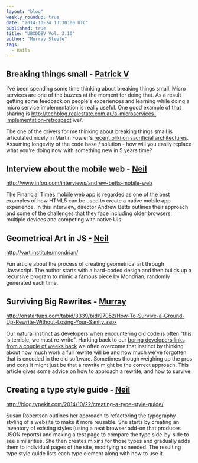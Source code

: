 ```yaml
---
layout: "blog"
weekly_roundup: true
date: "2014-10-24 13:30:00 UTC"
published: true
title: "UBXDDEV Vol. 3.10"
author: "Murray Steele"
tags:
  - Rails
---
```


## Breaking things small - [Patrick V](http://www.unboxedconsulting.com/people/patrick-vine/)

I've been spending some time thinking about breaking things small.  Micro
services are one of the buzzes at the moment for doing that.  As a result
getting some feedback on people's experiences and learning while doing a
micro service implementation is really useful.  One good example of that
sharing is
http://techblog.realestate.com.au/a-microservices-implementation-retrospect
ive/.

The one of the drivers for me thinking about breaking things small is
articulated nicely in Martin Fowler's [recent bliki on sacrificial
architectures](http://martinfowler.com/bliki/SacrificialArchitecture.html).  Assuming
longevity of the code base / solution - how will you easily replace what
you're doing now with something new in 5 years time?

## Interview about the mobile web - [Neil](http://www.unboxedconsulting.com/people/neil-van-beinum)

http://www.infoq.com/interviews/andrew-betts-mobile-web

The Financial Times mobile web app is regarded as one of the best examples of how HTML5 can be used to create a native mobile app experience. In this interview, director Andrew Betts outlines their approach and some of the challenges that they face including older browsers, multiple devices and competing with native UIs.

## Geometrical Art in JS - [Neil](http://www.unboxedconsulting.com/people/neil-van-beinum)

http://vart.institute/mondrian/

Fun article about the process of creating geometrical art through Javascript. The author starts with a hard-coded design and then builds up a recursive program to mimic a famous piece by Mondrian, randomly generated each time.

## Surviving Big Rewrites - [Murray](http://www.unboxedconsulting.com/people/murray-steele)

http://onstartups.com/tabid/3339/bid/97052/How-To-Survive-a-Ground-Up-Rewrite-Without-Losing-Your-Sanity.aspx

Our natural instinct as developers when encountering old code is often "this is terrible, we must re-write".  Harking back to our [boring developers links from a couple of weeks back](http://www.unboxedconsulting.com/blog/ubxddev-vol-38) we often overcome that instinct by thinking about how much work a full rewrite will be and how much we've forgotten that is encoded in the old software.  Sometimes though weighing up the pros and cons it might just be that a rewrite might be the correct approach.  This article gives some advice on how to approach a rewrite, and how to survive.

## Creating a type style guide - [Neil](http://www.unboxedconsulting.com/people/neil-van-beinum)

http://blog.typekit.com/2014/10/22/creating-a-type-style-guide/

Susan Robertson outlines her approach to refactoring the typography styling of a website to make it more reusable. She starts by creating an inventory of existing styles (using a neat browser add-on that produces JSON reports) and making a test page to compare the type side-by-side to see similarities. She then creates mixins for those types and gradually adds them to individual pages of the site, modifying as needed. The resulting type style guide lists each type element along with how to use it.
